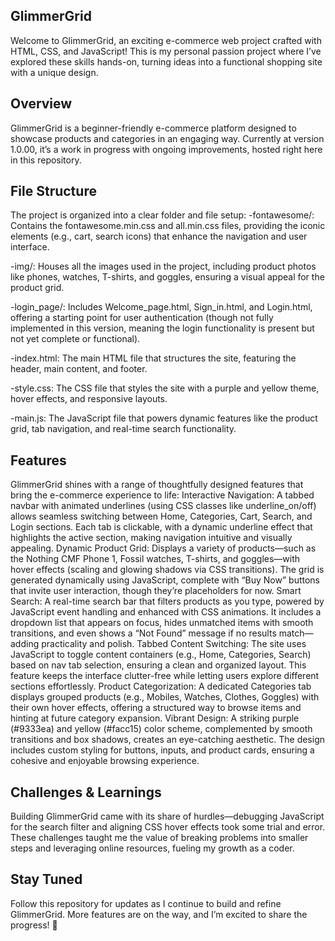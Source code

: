 GlimmerGrid
---
Welcome to GlimmerGrid, an exciting e-commerce web project crafted with HTML, CSS, and JavaScript! 
This is my personal passion project where I’ve explored these skills hands-on,
turning ideas into a functional shopping site with a unique design.

Overview
---
GlimmerGrid is a beginner-friendly e-commerce platform designed to showcase products and categories in an engaging way.
Currently at version 1.0.00, it’s a work in progress with ongoing improvements, hosted right here in this repository.

File Structure
---
The project is organized into a clear folder and file setup:
-fontawesome/: Contains the fontawesome.min.css and all.min.css files, providing the iconic elements (e.g., cart, search icons) that enhance the navigation and user interface.

-img/: Houses all the images used in the project, including product photos like phones, watches, T-shirts, and goggles, ensuring a visual appeal for the product grid.

-login_page/: Includes Welcome_page.html, Sign_in.html, and Login.html, offering a starting point for user authentication (though not fully implemented in this version, meaning the login functionality is present but not yet complete or functional).

-index.html: The main HTML file that structures the site, featuring the header, main content, and footer.

-style.css: The CSS file that styles the site with a purple and yellow theme, hover effects, and responsive layouts.

-main.js: The JavaScript file that powers dynamic features like the product grid, tab navigation, and real-time search functionality.

Features
---
GlimmerGrid shines with a range of thoughtfully designed features that bring the e-commerce experience to life:
Interactive Navigation: A tabbed navbar with animated underlines (using CSS classes like underline_on/off) allows seamless switching between Home, Categories, Cart, Search, and Login sections. Each tab is clickable, with a dynamic underline effect that highlights the active section, making navigation intuitive and visually appealing.
Dynamic Product Grid: Displays a variety of products—such as the Nothing CMF Phone 1, Fossil watches, T-shirts, and goggles—with hover effects (scaling and glowing shadows via CSS transitions). The grid is generated dynamically using JavaScript, complete with “Buy Now” buttons that invite user interaction, though they’re placeholders for now.
Smart Search: A real-time search bar that filters products as you type, powered by JavaScript event handling and enhanced with CSS animations. It includes a dropdown list that appears on focus, hides unmatched items with smooth transitions, and even shows a “Not Found” message if no results match—adding practicality and polish.
Tabbed Content Switching: The site uses JavaScript to toggle content containers (e.g., Home, Categories, Search) based on nav tab selection, ensuring a clean and organized layout. This feature keeps the interface clutter-free while letting users explore different sections effortlessly.
Product Categorization: A dedicated Categories tab displays grouped products (e.g., Mobiles, Watches, Clothes, Goggles) with their own hover effects, offering a structured way to browse items and hinting at future category expansion.
Vibrant Design: A striking purple (#9333ea) and yellow (#facc15) color scheme, complemented by smooth transitions and box shadows, creates an eye-catching aesthetic. The design includes custom styling for buttons, inputs, and product cards, ensuring a cohesive and enjoyable browsing experience.

Challenges & Learnings
---
Building GlimmerGrid came with its share of hurdles—debugging JavaScript for the search filter and aligning CSS hover effects took some trial and error. These challenges taught me the value of breaking problems into smaller steps and leveraging online resources, fueling my growth as a coder.

Stay Tuned
--
Follow this repository for updates as I continue to build and refine GlimmerGrid. More features are on the way, and I’m excited to share the progress! 🚀
